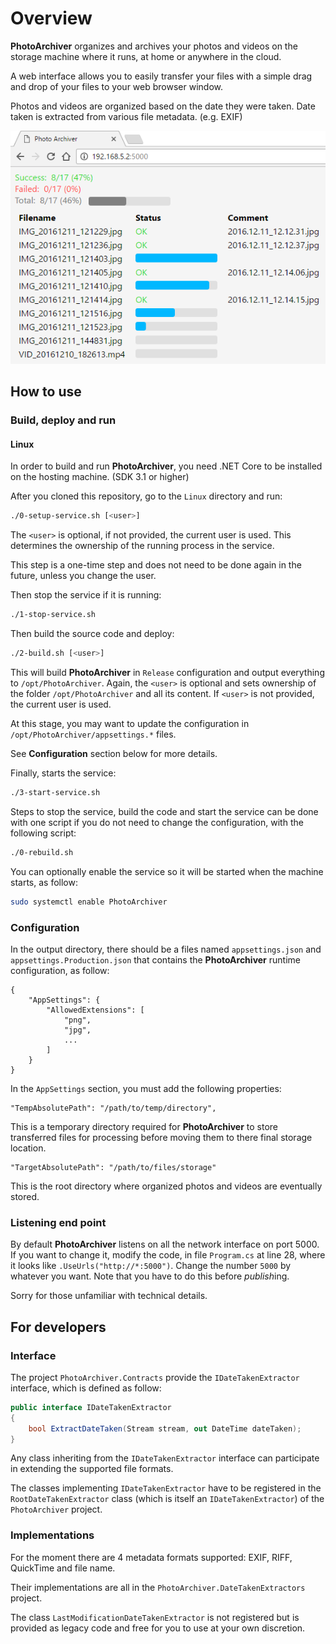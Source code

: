 # Overview

**PhotoArchiver** organizes and archives your photos and videos on the storage machine where it runs, at home or anywhere in the cloud.

A web interface allows you to easily transfer your files with a simple drag and drop of your files to your web browser window.

Photos and videos are organized based on the date they were taken. Date taken is extracted from various file metadata. (e.g. EXIF)

![PhotoArchiver web user interface](Documentation/screenshot.png "PhotoArchiver web user interface")

## How to use

### Build, deploy and run

#### Linux

In order to build and run **PhotoArchiver**, you need .NET Core to be installed on the hosting machine. (SDK 3.1 or higher)

After you cloned this repository, go to the `Linux` directory and run:

```sh
./0-setup-service.sh [<user>]
```

The `<user>` is optional, if not provided, the current user is used. This determines the ownership of the running process in the service.

This step is a one-time step and does not need to be done again in the future, unless you change the user.

Then stop the service if it is running:
```sh
./1-stop-service.sh
```

Then build the source code and deploy:
```sh
./2-build.sh [<user>]
```

This will build **PhotoArchiver** in `Release` configuration and output everything to `/opt/PhotoArchiver`. Again, the `<user>` is optional and sets ownership of the folder `/opt/PhotoArchiver` and all its content. If `<user>` is not provided, the current user is used.

At this stage, you may want to update the configuration in `/opt/PhotoArchiver/appsettings.*` files.

See **Configuration** section below for more details.

Finally, starts the service:
```sh
./3-start-service.sh
```

Steps to stop the service, build the code and start the service can be done with one script if you do not need to change the configuration, with the following script:
```sh
./0-rebuild.sh
```

You can optionally enable the service so it will be started when the machine starts, as follow:
```sh
sudo systemctl enable PhotoArchiver
```

### Configuration

In the output directory, there should be a files named `appsettings.json` and `appsettings.Production.json` that contains the **PhotoArchiver** runtime configuration, as follow:

```
{
    "AppSettings": {
        "AllowedExtensions": [
            "png",
            "jpg",
            ...
        ]
    }
}
```

In the `AppSettings` section, you must add the following properties:

```
"TempAbsolutePath": "/path/to/temp/directory",
```

This is a temporary directory required for **PhotoArchiver** to store transferred files for processing before moving them to there final storage location.

```
"TargetAbsolutePath": "/path/to/files/storage"
```

This is the root directory where organized photos and videos are eventually stored.

### Listening end point

By default **PhotoArchiver** listens on all the network interface on port 5000.
If you want to change it, modify the code, in file `Program.cs` at line 28, where it looks like `.UseUrls("http://*:5000")`.
Change the number `5000` by whatever you want. Note that you have to do this before *publish*ing.

Sorry for those unfamiliar with technical details.

## For developers

### Interface

The project `PhotoArchiver.Contracts` provide the `IDateTakenExtractor` interface, which is defined as follow:

```cs
public interface IDateTakenExtractor
{
    bool ExtractDateTaken(Stream stream, out DateTime dateTaken);
}
```

Any class inheriting from the `IDateTakenExtractor` interface can participate in extending the supported file formats.

The classes implementing `IDateTakenExtractor` have to be registered in the `RootDateTakenExtractor` class (which is itself an `IDateTakenExtractor`) of the `PhotoArchiver` project.

### Implementations

For the moment there are 4 metadata formats supported: EXIF, RIFF, QuickTime and file name.

Their implementations are all in the `PhotoArchiver.DateTakenExtractors` project.

The class `LastModificationDateTakenExtractor` is not registered but is provided as legacy code and free for you to use at your own discretion.

